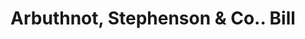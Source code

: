 ---
doi: 10.7916/D8B296D3
date_other: '1880'
date_other_textual: 1880-1889
form: printed ephemera
genre:
- Invoices
name:
- Arbuthnot, Stephenson & Co.
object_in_context_url: https://biggert.cul.columbia.edu/items/view/ave_biggert_01463
subject_hierarchical_geographic:
- Pittsburgh, Pennsylvania, United States
subject_name:
- Arbuthnot, Stephenson & Co.
title: Arbuthnot, Stephenson & Co.. Bill
sort_title: Arbuthnot, Stephenson & Co.. Bill
call_number: ave_biggert_01463
coordinates:
- 40.439722222222215,-79.97638888888889
pid: ave_biggert_01463
identifiers: ave_biggert_01463
permalink: /biggert/ave_biggert_01463/
layout: iiif-image-page
---
